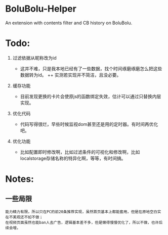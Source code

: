 # BoluBolu-Helper
An extension with contents filter and CB history on BoluBolu.


# Todo:

1. 过滤依据从昵称改为id
    +  这并不难，只是我本地已经有了一些数据，找个时间琢磨琢磨怎么把这些数据转为id。
        ++ 实测若实现并不简洁，且没必要。  

2. 缓存功能
    +  目前发现更换的卡片会使原js的函数绑定失效，估计可以通过只替换内层实现。

3. 优化代码
    +  代码写得很烂，早些时候监视dom甚至还是用的定时器。有时间再优化吧。

4. 优化功能
    +  比如配置即时修改啊，比如过滤条件的可视化和修改啊，比如localstorage存储名称的特异化啊，等等，有时间搞。

# Notes:

## 一些局限

    能力精力有限，所以只在PC的前20条推荐实现，虽然首页基本上都能套用，但是在原地空白实在不美观还不如不做；
    在视频页面虽然也能ban人去广告，逻辑基本差不多，但是懒得慢慢优化了，所以不做，也许后续会增。

